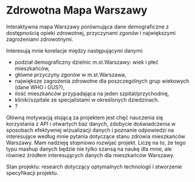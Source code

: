# Zdrowotna Mapa Warszawy

Interaktywna mapa Warszawy porównująca dane demograficzne z dostępnością opieki zdrowotnej, przyczynami zgonów i największymi zagrożeniami zdrowotnymi.

Interesują mnie korelacje między następującymi danymi:
- podział demograficzny dzielnic m.st.Warszawy: wiek i płeć mieszkańców,
- główne przyczyny zgonów w m.st.Warszawa,
- największe zagrożenia zdrowotne dla poszczególnych grup wiekowych (dane WHO i GUS?),
- ilość mieszkańców przypadająca na jeden szpital/przychodnię,
- kliniki/szpitale ze specjalistami w określonych dziedzinach.
- ?

Główną motywacją stojącą za projektem jest chęć nauczenia się korzystania z API i otwartych baz danych, zdobycie doświadczenia w sposobach efektywnej wizualizacji danych i poznanie odpowiedzi na interesujące według mnie pytania dotyczące stanu zdrowia mieszkańców Warszawy. Mam nadzieję stopniowo rozwijać projekt. Liczę na to, że tego typu mashup danych będzie nie tylko szansą na naukę dla mnie, ale również źródłem interesujących danych dla mieszkańców Warszawy.

Stan projektu: research dotyczący optymalnych technologii i stworzenie specyfikacji projektu.
